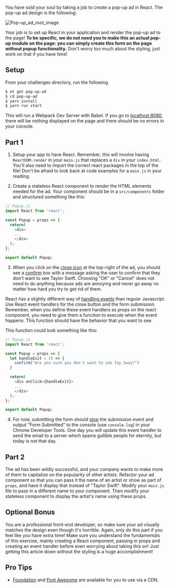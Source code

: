 You have sold your soul by taking a job to create a pop-up ad in React.
The pop-up ad design is the following:

![Pop-up_ad_root_image][pop-up_ad_root_image]

Your job is to set up React in your application and render the pop-up ad to the page! **To be specific, we do not need you to make this an actual pop-up module on the page: you can simply create this form on the page without popup functionality.** Don't worry too much about the styling, just work on that if you have time!

## Setup
From your challenges directory, run the following

```sh
$ et get pop-up-ad
$ cd pop-up-ad
$ yarn install
$ yarn run start
```

This will run a Webpack Dev Server with Babel.
If you go to [localhost:8080](localhost:8080), there will be nothing displayed on the page and there should be no errors in your console.

## Part 1
1) Setup your app to have React. Remember, this will involve having `ReactDOM.render` in your `main.js` that replaces a `div` in your `index.html`. You'll also need to import the correct react packages in the top of the file! Don't be afraid to look back at code examples for a `main.js` in your reading.

2) Create a stateless React component to render the HTML elements needed for the ad. Your component should be in a `src/components` folder and structured something like this:
```js
// Popup.js
import React from 'react';

const Popup = props => {
  return(
    <div>
    ...
    </div>
  );
};

export default Popup;
```

3) When you click on the [close icon][fa-times] at the top-right of the ad, you should see a [confirm][mdn-confirm] box with a message asking the user to confirm that they don't want to see Taylor Swift. Choosing "OK" or "Cancel" does not need to do anything because ads are annoying and never go away no matter how hard you try to get rid of them.

React has a slightly different way of [handling events][react-eventhandlers] than regular Javascript. Use React event handlers for the close button and the form submission. Remember, when you define these event handlers as props on the react component, you need to give them a function to execute when the event happens. This function should have the behavior that you want to see.

This function could look something like this:

```js
// Popup.js
import React from 'react';

const Popup = props => {
  let handleExit = () => {
    confirm("Are you sure you don't want to see Tay Sway?")
  }

  return(
    <div onClick={handleExit}>
    ...
    </div>
  );
};

export default Popup;
```

4) For now, submitting the form should [stop][mdn-preventdefault] the submission event and output "Form Submitted" to the console (use `console.log`) in your Chrome Developer Tools. One day you will update this event handler to send the email to a server which spams gullible people for eternity, but today is not that day.


## Part 2
The ad has been wildly successful, and your company wants to make more of them to capitalize on the popularity of other artists. Refactor your ad component so that you can pass it the name of an artist or show as part of `props`, and have it display that instead of "Taylor Swift". Modify your `main.js` file to pass in a different name to your component. Then modify your stateless component to display the artist's name using these props.

## Optional Bonus
You are a professional front-end developer, so make sure your ad visually matches the design even though it's horrible. Again, only do this part if you feel like you have extra time! Make sure you understand the fundamentals of this exercise, mainly creating a React component, passing in props and creating an event handler before even worrying about taking this on! Just getting this article down without the styling is a huge accomplishment!

## Pro Tips
* [Foundation][foundation] and [Font Awesome][font-awesome] are available for you to use via a CDN.

[fa-times]: http://fortawesome.github.io/Font-Awesome/icon/times/
[font-awesome]: http://fortawesome.github.io/Font-Awesome/
[foundation]: http://foundation.zurb.com/
[mdn-confirm]: https://developer.mozilla.org/en-US/docs/Web/API/Window/confirm
[mdn-preventdefault]: https://developer.mozilla.org/en-US/docs/Web/API/Event/preventDefault
[react-eventhandlers]: https://facebook.github.io/react/docs/handling-events.html
[pop-up_ad_root_image]: https://s3.amazonaws.com/horizon-production/images/pop-up_ad_root.png

